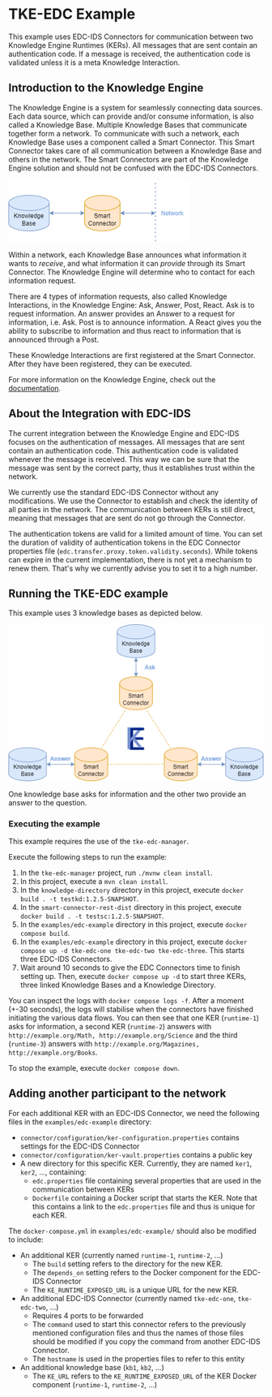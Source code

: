 # TKE-EDC Example
This example uses EDC-IDS Connectors for communication between two Knowledge Engine Runtimes (KERs).
All messages that are sent contain an authentication code.
If a message is received, the authentication code is validated unless it is a meta Knowledge Interaction.

## Introduction to the Knowledge Engine
The Knowledge Engine is a system for seamlessly connecting data sources.
Each data source, which can provide and/or consume information, is also called a Knowledge Base.
Multiple Knowledge Bases that communicate together form a network.
To communicate with such a network, each Knowledge Base uses a component called a Smart Connector.
This Smart Connector takes care of all communication between a Knowledge Base and others in the network.
The Smart Connectors are part of the Knowledge Engine solution and should not be confused with the EDC-IDS Connectors.


![A single Knowledge Base communicates with a network through a Smart Connector.](./single-kb.png)

Within a network, each Knowledge Base announces what information it wants to _receive_, and what information it can _provide_ through its Smart Connector.
The Knowledge Engine will determine who to contact for each information request.

There are 4 types of information requests, also called Knowledge Interactions, in the Knowledge Engine: Ask, Answer, Post, React.
Ask is to request information. An answer provides an Answer to a request for information, i.e. Ask.
Post is to announce information. 
A React gives you the ability to subscribe to information and thus react to information that is announced through a Post.

These Knowledge Interactions are first registered at the Smart Connector. 
After they have been registered, they can be executed.

For more information on the Knowledge Engine, check out the [documentation](../../docs/00_home.md).

## About the Integration with EDC-IDS
The current integration between the Knowledge Engine and EDC-IDS focuses on the authentication of messages.
All messages that are sent contain an authentication code.
This authentication code is validated whenever the message is received.
This way we can be sure that the message was sent by the correct party, thus it establishes trust within the network.

We currently use the standard EDC-IDS Connector without any modifications.
We use the Connector to establish and check the identity of all parties in the network.
The communication between KERs is still direct, meaning that messages that are sent do not go through the Connector.

The authentication tokens are valid for a limited amount of time.
You can set the duration of validity of authentication tokens in the EDC Connector properties file (`edc.transfer.proxy.token.validity.seconds`).
While tokens can expire in the current implementation, there is not yet a mechanism to renew them.
That's why we currently advise you to set it to a high number.


## Running the TKE-EDC example
This example uses 3 knowledge bases as depicted below.

![Picture with 3 knowledge bases. Each knowledge base uses a Smart Connector to communicate with the other knowledge bases.](./illustration-example-situation.png)

One knowledge base asks for information and the other two provide an answer to the question.

### Executing the example
This example requires the use of the `tke-edc-manager`.

Execute the following steps to run the example:
1. In the `tke-edc-manager` project, run `./mvnw clean install`.
2. In this project, execute a `mvn clean install`.
3. In the `knowledge-directory` directory in this project, execute `docker build . -t testkd:1.2.5-SNAPSHOT`.
4. In the `smart-connector-rest-dist` directory in this project, execute `docker build . -t testsc:1.2.5-SNAPSHOT`.
5. In the `examples/edc-example` directory in this project, execute `docker compose build`. 
6. In the `examples/edc-example` directory in this project, execute `docker compose up -d tke-edc-one tke-edc-two tke-edc-three`. This starts three EDC-IDS Connectors.
7. Wait around 10 seconds to give the EDC Connectors time to finish setting up. Then, execute `docker compose up -d` to start three KERs, three linked Knowledge Bases and a Knowledge Directory.

You can inspect the logs with `docker compose logs -f`.
After a moment (+-30 seconds), the logs will stabilise when the connectors have finished initiating the various data flows.
You can then see that one KER (`runtime-1`) asks for information, a second KER (`runtime-2`) answers with `http://example.org/Math, http://example.org/Science` and the third (`runtime-3`) answers with `http://example.org/Magazines, http://example.org/Books`.

To stop the example, execute `docker compose down`.

## Adding another participant to the network
For each additional KER with an EDC-IDS Connector, we need the following files in the `examples/edc-example` directory:
- `connector/configuration/ker-configuration.properties` contains settings for the EDC-IDS Connector
- `connector/configuration/ker-vault.properties` contains a public key
- A new directory for this specific KER. Currently, they are named `ker1`, `ker2`, ..., containing:
  - `edc.properties` file containing several properties that are used in the communication between KERs
  - `Dockerfile` containing a Docker script that starts the KER. Note that this contains a link to the `edc.properties` file and thus is unique for each KER.

The `docker-compose.yml` in `examples/edc-example/` should also be modified to include:
- An additional KER (currently named `runtime-1`, `runtime-2`, ...)
  - The `build` setting refers to the directory for the new KER.
  - The `depends_on` setting refers to the Docker component for the EDC-IDS Connector
  - The `KE_RUNTIME_EXPOSED_URL` is a unique URL for the new KER.
- An additional EDC-IDS Connector (currently named `tke-edc-one`, `tke-edc-two`, ...)
  - Requires 4 ports to be forwarded
  - The `command` used to start this connector refers to the previously mentioned configuration files and thus the names of those files should be modified if you copy the command from another EDC-IDS Connector.
  - The `hostname` is used in the properties files to refer to this entity
- An additional knowledge base (`kb1`, `kb2`, ...)
  - The `KE_URL` refers to the `KE_RUNTIME_EXPOSED_URL` of the KER Docker component (`runtime-1`, `runtime-2`, ...)